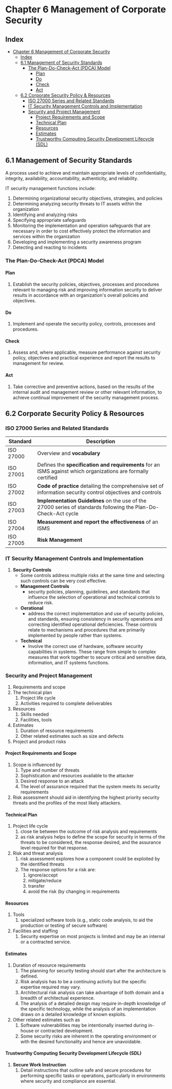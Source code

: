 # Chapter 6 Management of Corporate Security

## Index
* [Chapter 6 Management of Corporate Security](#chapter-6-management-of-corporate-security)
  * [Index](#index)
  * [6.1 Management of Security Standards](#61-management-of-security-standards)
    * [The Plan-Do-Check-Act (PDCA) Model](#the-plan-do-check-act-pdca-model)
      * [Plan](#plan)
      * [Do](#do)
      * [Check](#check)
      * [Act](#act)
  * [6.2 Corporate Security Policy \& Resources](#62-corporate-security-policy--resources)
    * [ISO 27000 Series and Related Standards](#iso-27000-series-and-related-standards)
    * [IT Security Management Controls and Implementation](#it-security-management-controls-and-implementation)
    * [Security and Project Management](#security-and-project-management)
      * [Project Requirements and Scope](#project-requirements-and-scope)
      * [Technical Plan](#technical-plan)
      * [Resources](#resources)
      * [Estimates](#estimates)
      * [Trustworthy Computing Security Development Lifecycle (SDL)](#trustworthy-computing-security-development-lifecycle-sdl)

## 6.1 Management of Security Standards
A process used to achieve and maintain appropriate levels of confidentiality, integrity, availability, accountability, authenticity, and reliability.

IT security management functions include:
1. Determining organizational security objectives, strategies, and policies
2. Determining analyzing security threats to IT assets within the organization
3. Identifying and analyzing risks
4. Specifying appropriate safeguards
5. Monitoring the implementation and operation safeguards that are necessary in order to cost effectively protect the information and services within the organization
6. Developing and implementing a security awareness program
7. Detecting and reacting to incidents

### The Plan-Do-Check-Act (PDCA) Model
#### Plan
1. Establish the security policies, objectives, processes and procedures relevant to managing risk and improving information security to deliver results in accordance with an organization's overall policies and objectives.

#### Do
1. Implement and operate the security policy, controls, processes and procedures.

#### Check
1. Assess and, where applicable, measure performance against security policy, objectives and practical experience and report the results to management for review.

#### Act
1. Take corrective and preventive actions, based on the results of the internal audit and management review or other relevant information, to achieve continual improvement of the security management process.

## 6.2 Corporate Security Policy & Resources
### ISO 27000 Series and Related Standards
| Standard | Description |
| --- | --- |
| ISO 27000 | Overview and **vocabulary** |
| ISO 27001 | Defines the **specification and requirements** for an ISMS against which organizations are formally certified |
| ISO 27002 | **Code of practice** detailing the comprehensive set of information security control objectives and controls |
| ISO 27003 | **Implementation Guidelines** on the use of the 27000 series of standards following the Plan-Do-Check-Act cycle |
| ISO 27004 | **Measurement and report the effectiveness** of an ISMS |
| ISO 27005 | **Risk Management** |

### IT Security Management Controls and Implementation
1. **Security Controls**
   - Some controls address multiple risks at the same time and selecting such controls can be very cost effective.
   - **Management Controls**
     - security policies, planning, guidelines, and standards that influence the selection of operational and technical controls to reduce risk.
   - **Oerational**
     - address the correct implementation and use of security policies, and standards, ensuring consistency in security operations and correcting identified operational deficiencies. These controls relate to mechanisms and procedures that are primarily implemented by people rather than systems.
   - **Technical**
     - Involve the correct use of hardware, software security capabilities in systems. These range from simple to complex measures that work together to secure critical and sensitive data, information, and IT systems functions.

### Security and Project Management
1. Requirements and scope
2. The technical plan
   1. Project life cycle
   2. Activities required to complete deliverables
3. Resources 
   1. Skills needed
   2. Facilities, tools
4. Estimates
   1. Duration of resource requirements
   2. Other related estimates such as size and defects
5. Project and product risks

#### Project Requirements and Scope
1. Scope is influenced by
   1. Type and number of threats
   2. Sophistication and resources available to the attacker
   3. Desired response to an attack
   4. The level of assurance required that the system meets its security requirements
2. Risk assessment should aid in identifying the highest priority security threats and the profiles of the most likely attackers.

#### Technical Plan
1. Project life cycle
   1. close tie between the outcome of risk analysis and requirements
   2. as risk analysis helps to define the scope for security in terms of the threats to be considered, the response desired, and the assurance level required for that response.
2. Risk and threat analysis
   1. risk assessment explores how a component could be exploited by the identified threats
   2. The response options for a risk are:
      1. ignore/accept 
      2. mitigate/reduce 
      3. transfer 
      4. avoid the risk (by changing in requirements

#### Resources
1. Tools
   1. specialized software tools (e.g., static code analysis, to aid the production or testing of secure software)
2. Facilities and staffing
   1. Security expertise on most projects is limited and may be an internal or a contracted service.

#### Estimates
1. Duration of resource requirements
   1. The planning for security testing should start after the architecture is defined.
   2. Risk analysis has to be a continuing activity but the specific expertise required may vary.
   3. Architectural risk analysis can take advantage of both domain and a breadth of architectual experience.
   4. The analysis of a detailed design may require in-depth knowledge of the specific technology, while the analysis of an implementation draws on a detailed knowledge of known exploits.
2. Other related estimates such as
   1. Software vulnerabilities may be intentionally inserted during in-house or contracted development.
   2. Some security risks are inherent in the operating environment or with the desired functionality and hence are unavoidable.

#### Trustworthy Computing Security Development Lifecycle (SDL)
1. **Secure Work Instruction**
   1. Detail instructions that outline safe and secure procedures for performing specific tasks or operations, particularly in environments where security and compliance are essential.